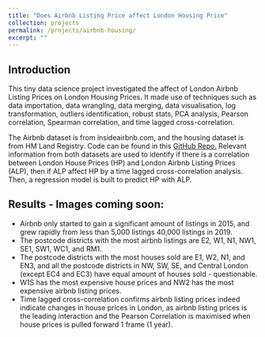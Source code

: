 ```yaml
---
title: "Does Airbnb Listing Price affect London Housing Price"
collection: projects
permalink: /projects/airbnb-housing/
excerpt: ""
---
```


## Introduction

This tiny data science project investigated the affect of London Airbnb Listing Prices on London Housing Prices. It made 
use of techniques such as data importation, data wrangling, data merging, data visualisation, log transformation, 
outliers identification, robust stats, PCA analysis, Pearson correlation, Spearman correlation, and time lagged 
cross-correlation.

The Airbnb dataset is from insideairbnb.com, and the housing dataset is from HM Land Registry. Code can be found in this
[GitHub Repo.](https://github.com/qisuqi/Does-Airbnb-Listing-Price-affect-London-Housing-Price) Relevant information 
from both datasets are used to identify if there is a correlation between London House Prices (HP) and London Airbnb 
Listing Prices (ALP), then if ALP affect HP by a time lagged cross-correlation analysis. Then, a regression model is 
built to predict HP with ALP. 

## Results - Images coming soon:

* Airbnb only started to gain a significant amount of listings in 2015, and grew rapidly from less than 5,000 listings
40,000 listings in 2019.
* The postcode districts with the most airbnb listings are E2, W1, N1, NW1, SE1, SW1, WC1, and RM1.
* The postcode districts with the most houses sold are E1, W2, N1, and EN3, and all the postcode districts in NW, SW,
SE, and Central London (except EC4 and EC3) have equal amount of houses sold - questionable.
* W1S has the most expensive house prices and NW2 has the most expensive airbnb listing prices. 
* Time lagged cross-correlation confirms airbnb listing prices indeed indicate changes in house prices in London, as
airbnb listing prices is the leading interaction and the Pearson Correlation is maximised when house prices is pulled
forward 1 frame (1 year). 

